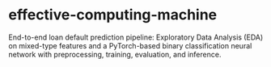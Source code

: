 # effective-computing-machine
End-to-end loan default prediction pipeline: Exploratory Data Analysis (EDA) on mixed-type features and a PyTorch-based binary classification neural network with preprocessing, training, evaluation, and inference.
